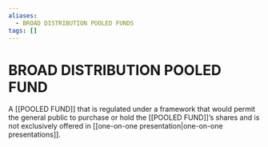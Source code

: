 ```yaml
---
aliases:
  - BROAD DISTRIBUTION POOLED FUNDS
tags: []
---
```

# BROAD DISTRIBUTION POOLED FUND
A [[POOLED FUND]] that is regulated under a framework that would permit the general public to purchase or hold the [[POOLED FUND]]’s shares and is not exclusively offered in [[one-on-one presentation|one-on-one presentations]].